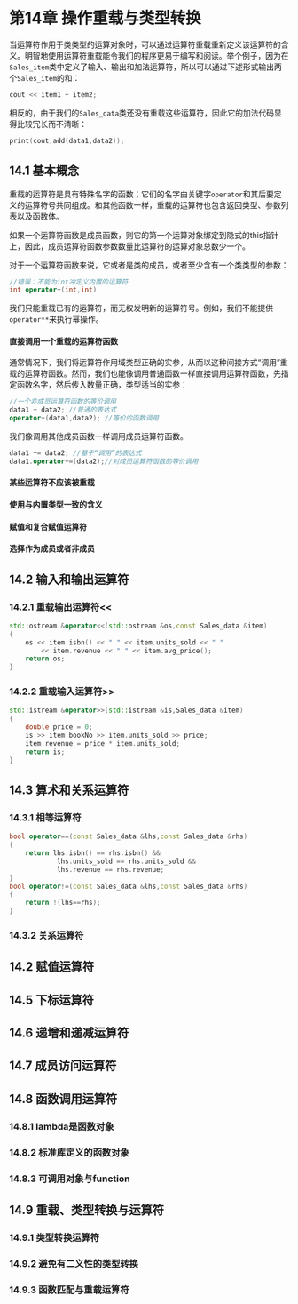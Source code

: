 # 第14章 操作重载与类型转换

当运算符作用于类类型的运算对象时，可以通过运算符重载重新定义该运算符的含义。明智地使用运算符重载能令我们的程序更易于编写和阅读。举个例子，因为在`Sales_item`类中定义了输入、输出和加法运算符，所以可以通过下述形式输出两个`Sales_item`的和：

```cpp
cout << item1 + item2;
```

相反的，由于我们的`Sales_data`类还没有重载这些运算符，因此它的加法代码显得比较冗长而不清晰：

```cpp
print(cout,add(data1,data2));
```

## 14.1 基本概念

重载的运算符是具有特殊名字的函数；它们的名字由关键字`operator`和其后要定义的运算符号共同组成。和其他函数一样，重载的运算符也包含返回类型、参数列表以及函数体。

如果一个运算符函数是成员函数，则它的第一个运算对象绑定到隐式的this指针上，因此，成员运算符函数参数数量比运算符的运算对象总数少一个。

对于一个运算符函数来说，它或者是类的成员，或者至少含有一个类类型的参数：

```cpp
//错误：不能为int冲定义内置的运算符
int operator+(int,int)
```

我们只能重载已有的运算符，而无权发明新的运算符号。例如，我们不能提供`operator**`来执行幂操作。

#### 直接调用一个重载的运算符函数

通常情况下，我们将运算符作用域类型正确的实参，从而以这种间接方式“调用”重载的运算符函数。然而，我们也能像调用普通函数一样直接调用运算符函数，先指定函数名字，然后传入数量正确，类型适当的实参：

```cpp
//一个非成员运算符函数的等价调用
data1 + data2; //普通的表达式
operator+(data1,data2); //等价的函数调用
```

我们像调用其他成员函数一样调用成员运算符函数。

```cpp
data1 += data2; //基于“调用”的表达式
data1.operator+=(data2);//对成员运算符函数的等价调用
```

#### 某些运算符不应该被重载

#### 使用与内置类型一致的含义

#### 赋值和复合赋值运算符

#### 选择作为成员或者非成员

## 14.2 输入和输出运算符

### 14.2.1 重载输出运算符&lt;&lt;

```cpp
std::ostream &operator<<(std::ostream &os,const Sales_data &item)
{
    os << item.isbn() << " " << item.units_sold << " "
        << item.revenue << " " << item.avg_price();
    return os;
}
```

### 14.2.2 重载输入运算符&gt;&gt;

```cpp
std::istream &operator>>(std::istream &is,Sales_data &item)
{
    double price = 0;
    is >> item.bookNo >> item.units_sold >> price;
    item.revenue = price * item.units_sold;
    return is;
}
```

## 14.3 算术和关系运算符

### 14.3.1 相等运算符

```cpp
bool operator==(const Sales_data &lhs,const Sales_data &rhs)
{
    return lhs.isbn() == rhs.isbn() &&
            lhs.units_sold == rhs.units_sold && 
            lhs.revenue == rhs.revenue;
}
bool operator!=(const Sales_data &lhs,const Sales_data &rhs)
{
    return !(lhs==rhs);
}
```

### 14.3.2 关系运算符

## 14.2 赋值运算符

## 14.5 下标运算符

## 14.6 递增和递减运算符

## 14.7 成员访问运算符

## 14.8 函数调用运算符

### 14.8.1 lambda是函数对象

### 14.8.2 标准库定义的函数对象

### 14.8.3 可调用对象与function

## 14.9 重载、类型转换与运算符

### 14.9.1 类型转换运算符

### 14.9.2 避免有二义性的类型转换

### 14.9.3 函数匹配与重载运算符

